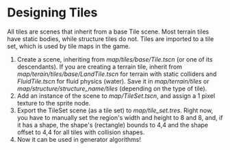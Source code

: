 # Designing Tiles

All tiles are scenes that inherit from a base Tile scene. Most terrain tiles have static bodies, while structure tiles do not. Tiles are imported to a tile set, which is used by tile maps in the game.

1. Create a scene, inheriting from *map/tiles/base/Tile.tscn* (or one of its descendants). If you are creating a terrain tile, inherit from *map/terain/tiles/base/LandTile.tscn* for terrain with static colliders and *FluidTile.tscn* for fluid physics (water). Save it in *map/terrain/tiles* or *map/structure/structure_name/tiles* (depending on the type of tile).
2. Add an instance of the scene to *map/TileSet.tscn*, and assign a 1 pixel texture to the sprite node.
3. Export the TileSet scene (as a tile set) to *map/tile_set.tres*. Right now, you have to manually set the region's width and height to 8 and 8, and, if it has a shape, the shape's (rectangle) bounds to 4,4 and the shape offset to 4,4 for all tiles with collision shapes.
4. Now it can be used in generator algorithms!
